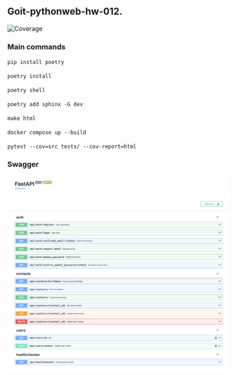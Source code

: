 ## Goit-pythonweb-hw-012.

![Coverage](https://img.shields.io/badge/CodeCoverage-76%25-brightgreen)

### Main commands
```
pip install poetry

poetry install

poetry shell

poetry add sphinx -G dev

make html

docker compose up --build

pytest --cov=src tests/ --cov-report=html

```

### Swagger
![swagger.png](swagger.png)